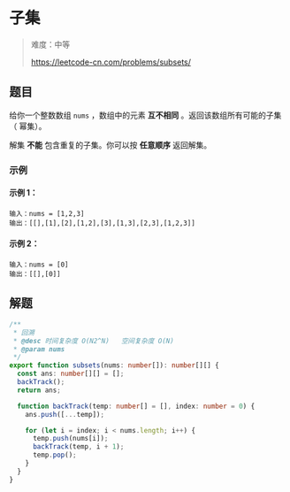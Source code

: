 # 子集

> 难度：中等
>
> https://leetcode-cn.com/problems/subsets/

## 题目

给你一个整数数组 `nums` ，数组中的元素 **互不相同** 。返回该数组所有可能的子集（
幂集）。

解集 **不能** 包含重复的子集。你可以按 **任意顺序** 返回解集。

### 示例

#### 示例 1：

```
输入：nums = [1,2,3]
输出：[[],[1],[2],[1,2],[3],[1,3],[2,3],[1,2,3]]
```

#### 示例 2：

```
输入：nums = [0]
输出：[[],[0]]
```

## 解题

```typescript
/**
 * 回溯
 * @desc 时间复杂度 O(N2^N)   空间复杂度 O(N)
 * @param nums
 */
export function subsets(nums: number[]): number[][] {
  const ans: number[][] = [];
  backTrack();
  return ans;

  function backTrack(temp: number[] = [], index: number = 0) {
    ans.push([...temp]);

    for (let i = index; i < nums.length; i++) {
      temp.push(nums[i]);
      backTrack(temp, i + 1);
      temp.pop();
    }
  }
}
```
